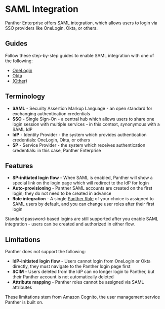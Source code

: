 # SAML Integration
Panther Enterprise offers SAML integration, which allows users to login via SSO providers like OneLogin, Okta, or others.

## Guides

Follow these step-by-step guides to enable SAML integration with one of the following:

* [OneLogin](onelogin.md)
* [Okta](okta.md)
* [(Other)](generic.md)

## Terminology

* **SAML** - Security Assertion Markup Language - an open standard for exchanging authentication credentials
* **SSO** - Single Sign-On - a central hub which allows users to share one login session with multiple services - in this context, synonymous with a SAML IdP
* **IdP** - Identity Provider - the system which provides authentication credentials: OneLogin, Okta, or others
* **SP** - Service Provider - the system which receives authentication credentials: in this case, Panther Enterprise

## Features

* **SP-initiated login flow** - When SAML is enabled, Panther will show a special link on the login page which will redirect to the IdP for login
* **Auto-provisioning** - Panther SAML accounts are created on the first login; they do not need to be created in advance
* **Role integration** - A single [Panther Role](../rbac.md) of your choice is assigned to SAML users by default, and you can change user roles after their first login

Standard password-based logins are still supported after you enable SAML integration - users can be created and authorized in either flow.

## Limitations

Panther does not support the following:

* **IdP-initiated login flow** - Users cannot login from OneLogin or Okta directly, they must navigate to the Panther login page first
* **SCIM** - Users deleted from the IdP can no longer login to Panther, but their Panther account is not automatically deleted
* **Attribute mapping** - Panther roles cannot be assigned via SAML attributes

These limitations stem from Amazon Cognito, the user management service Panther is built on.
